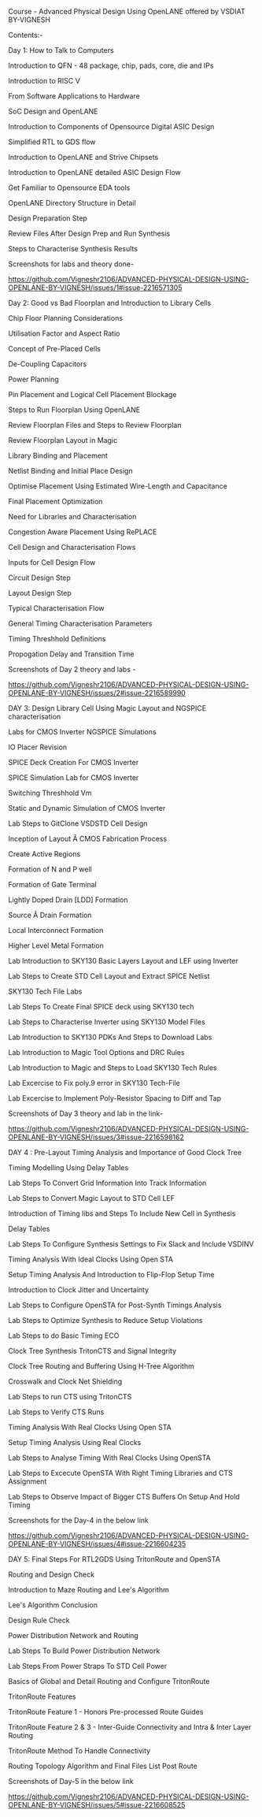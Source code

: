 Course - Advanced Physical Design Using OpenLANE offered by VSDIAT
BY-VIGNESH

Contents:-

Day 1: How to Talk to Computers

Introduction to QFN - 48 package, chip, pads, core, die and IPs

Introduction to RISC V

From Software Applications to Hardware

SoC Design and OpenLANE

Introduction to Components of Opensource Digital ASIC Design

Simplified RTL to GDS flow

Introduction to OpenLANE and Strive Chipsets

Introduction to OpenLANE detailed ASIC Design Flow

Get Familiar to Opensource EDA tools

OpenLANE Directory Structure in Detail

Design Preparation Step

Review Files After Design Prep and Run Synthesis

Steps to Characterise Synthesis Results

Screenshots for labs and theory done-

https://github.com/Vigneshr2106/ADVANCED-PHYSICAL-DESIGN-USING-OPENLANE-BY-VIGNESH/issues/1#issue-2216571305


Day 2: Good vs Bad Floorplan and Introduction to Library Cells

Chip Floor Planning Considerations

Utilisation Factor and Aspect Ratio

Concept of Pre-Placed Cells

De-Coupling Capacitors

Power Planning

Pin Placement and Logical Cell Placement Blockage

Steps to Run Floorplan Using OpenLANE

Review Floorplan Files and Steps to Review Floorplan

Review Floorplan Layout in Magic

Library Binding and Placement

Netlist Binding and Initial Place Design

Optimise Placement Using Estimated Wire-Length and Capacitance

Final Placement Optimization

Need for Libraries and Characterisation

Congestion Aware Placement Using RePLACE

Cell Design and Characterisation Flows

Inputs for Cell Design Flow

Circuit Design Step

Layout Design Step

Typical Characterisation Flow

General Timing Characterisation Parameters

Timing Threshhold Definitions

Propogation Delay and Transition Time

Screenshots of Day 2 theory and labs - 

https://github.com/Vigneshr2106/ADVANCED-PHYSICAL-DESIGN-USING-OPENLANE-BY-VIGNESH/issues/2#issue-2216589990

DAY 3: Design Library Cell Using Magic Layout and NGSPICE characterisation

Labs for CMOS Inverter NGSPICE Simulations

IO Placer Revision

SPICE Deck Creation For CMOS Inverter

SPICE Simulation Lab for CMOS Inverter

Switching Threshhold Vm

Static and Dynamic Simulation of CMOS Inverter

Lab Steps to GitClone VSDSTD Cell Design

Inception of Layout Â CMOS Fabrication Process

Create Active Regions

Formation of N and P well

Formation of Gate Terminal

Lightly Doped Drain [LDD] Formation

Source Â Drain Formation

Local Interconnect Formation

Higher Level Metal Formation

Lab Introduction to SKY130 Basic Layers Layout and LEF using Inverter

Lab Steps to Create STD Cell Layout and Extract SPICE Netlist

SKY130 Tech File Labs

Lab Steps To Create Final SPICE deck using SKY130 tech

Lab Steps to Characterise Inverter using SKY130 Model Files

Lab Introduction to SKY130 PDKs And Steps to Download Labs

Lab Introduction to Magic Tool Options and DRC Rules

Lab Introduction to Magic and Steps to Load SKY130 Tech Rules

Lab Excercise to Fix poly.9 error in SKY130 Tech-File

Lab Excercise to Implement Poly-Resistor Spacing to Diff and Tap

Screenshots of Day 3 theory and lab in the link-

https://github.com/Vigneshr2106/ADVANCED-PHYSICAL-DESIGN-USING-OPENLANE-BY-VIGNESH/issues/3#issue-2216598162



DAY 4 : Pre-Layout Timing Analysis and Importance of Good Clock Tree

Timing Modelling Using Delay Tables

Lab Steps To Convert Grid Information Into Track Information

Lab Steps to Convert Magic Layout to STD Cell LEF

Introduction of Timing libs and Steps To Include New Cell in Synthesis

Delay Tables

Lab Steps To Configure Synthesis Settings to Fix Slack and Include VSDINV

Timing Analysis With Ideal Clocks Using Open STA

Setup Timing Analysis And Introduction to Flip-Flop Setup Time

Introduction to Clock Jitter and Uncertainty

Lab Steps to Configure OpenSTA for Post-Synth Timings Analysis

Lab Steps to Optimize Synthesis to Reduce Setup Violations

Lab Steps to do Basic Timing ECO

Clock Tree Synthesis TritonCTS and Signal Integrity

Clock Tree Routing and Buffering Using H-Tree Algorithm

Crosswalk and Clock Net Shielding

Lab Steps to run CTS using TritonCTS

Lab Steps to Verify CTS Runs

Timing Analysis With Real Clocks Using Open STA

Setup Timing Analysis Using Real Clocks

Lab Steps to Analyse Timing With Real Clocks Using OpenSTA

Lab Steps to Excecute OpenSTA With Right Timing Libraries and CTS Assignment

Lab Steps to Observe Impact of Bigger CTS Buffers On Setup And Hold Timing

Screenshots for the Day-4 in the below link

https://github.com/Vigneshr2106/ADVANCED-PHYSICAL-DESIGN-USING-OPENLANE-BY-VIGNESH/issues/4#issue-2216604235

DAY 5: Final Steps For RTL2GDS Using TritonRoute and OpenSTA

Routing and Design Check

Introduction to Maze Routing and Lee's Algorithm

Lee's Algorithm Conclusion

Design Rule Check

Power Distribution Network and Routing

Lab Steps To Build Power Distribution Network

Lab Steps From Power Straps To STD Cell Power

Basics of Global and Detail Routing and Configure TritonRoute

TritonRoute Features

TritonRoute Feature 1 - Honors Pre-processed Route Guides

TritonRoute Feature 2 & 3 - Inter-Guide Connectivity and Intra & Inter Layer Routing

TritonRoute Method To Handle Connectivity

Routing Topology Algorithm and Final Files List Post Route

Screenshots of Day-5 in the below link 

https://github.com/Vigneshr2106/ADVANCED-PHYSICAL-DESIGN-USING-OPENLANE-BY-VIGNESH/issues/5#issue-2216608525
